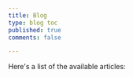 ```yaml
---
title: Blog
type: blog toc
published: true
comments: false

---
```


Here's a list of the available articles:
